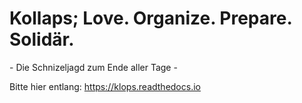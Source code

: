 # Kollaps; Love. Organize. Prepare. Solidär.
\- Die Schnizeljagd zum Ende aller Tage -


Bitte hier entlang: https://klops.readthedocs.io
